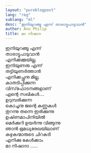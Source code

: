 ```yaml
---
layout: "pureblogpost"
lang: "reg"
sublang: "ml"
desc: "ഇനിയുറങ്ങൂ എന്ന്‌ താരാട്ടുപാടുവാന്‍"
author: Anu Philip
title: മാ നിഷാദ
---
```


ഇനിയുറങ്ങൂ എന്ന്‌   <br/>
താരാട്ടുപാടുവാന്‍  <br/>
എനിക്കമ്മയില്ല.  <br/>
ഇനിയുണരു എന്ന്‌  <br/>
തട്ടിയുണര്‍ത്താന്‍  <br/>
എനിക്കച്ഛനു മില്ല.  <br/>
കാതടിപ്പിക്കുന്ന   <br/>
വിസ്‌ഫോടനങ്ങളാണ്‌  <br/>
എന്റെ സഖികള്‍....  <br/>
ഉറുമ്പരിക്കുന്ന  <br/>
കൊച്ചനു ജന്റെ കണ്ണുകള്‍   <br/>
തുറന്നു തന്നെ ഇരിക്കുന്നു  <br/>
ഉഷ്‌ണമാപിനിയില്‍  <br/>
മെര്‍ക്കുറി ഉയര്‍ന്നു വിങ്ങുന്നു  <br/>
ഞാന്‍ ഭൂമധ്യരേഖയിലാണ്‌  <br/>
കഴുകന്മാരുടെ ചിറകടി   <br/>
എനിക്കു കേള്‍ക്കാം  <br/>
മാ നിഷാദാ ......  <br/>

